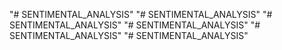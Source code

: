 "# SENTIMENTAL_ANALYSIS" 
"# SENTIMENTAL_ANALYSIS" 
"# SENTIMENTAL_ANALYSIS" 
"# SENTIMENTAL_ANALYSIS" 
"# SENTIMENTAL_ANALYSIS" 
"# SENTIMENTAL_ANALYSIS" 

